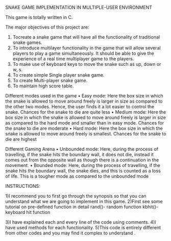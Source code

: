 SNAKE GAME IMPLEMENTATION IN MULTIPLE-USER ENVIRONMENT

This game is totally written in C.

The major objectives of this project are: 
1.	Tocreate a snake game that will have all the functionality of traditional snake games.
2.	To introduce multilayer functionality in the game that will allow several players to play a game simultaneously. It should be able to       give the experience of a real time multiplayer game to the players.
3.	To make use of keyboard keys to move the snake such as up, down or w, s. 
4.	To create simple Single player snake game.
5.	To create Multi-player snake game.
6.	To maintain high score table.


Different modes used in the game
•	Easy mode: Here the box size in which the snake is allowed to move around freely is larger in size as compared to the other two modes. Hence, the user finds it a lot easier to control the snake. Chances for the snake to die are quite less
•	Medium mode: Here the box size in which the snake is allowed to move around freely is larger in size as compared to the hard mode and smaller than in easy mode. Chances for the snake to die are moderate
•	Hard mode: Here the box size in which the snake is allowed to move around freely is smallest. Chances for the snake to die are highest

Different Gaming Arena
•	Unbounded mode: Here, during the process of travelling, if the snake hits the boundary wall, it does not die, instead it comes out from the opposite wall as though there is a continuation in the movement.
•	Bounded mode: Here, during the process of travelling, if the snake hits the boundary wall, the snake dies, and this is counted as a loss of life. This is a tougher mode as compared to the unbounded mode


INSTRUCTIONS:

1)I recommend you to first go through the synopsis so that you can understand what we are going to implement in this game.
2)First see some tutorial on pre-defined function in detail
    rand()- random function
    kbhit()- keyboard hit function
    
3)I have explained each and every line of the code using comments.
4)I have used methods for each functionality.
5)This code is entirely different from other codes and you may find it complex to understand . 
